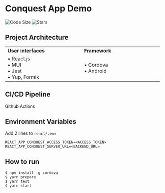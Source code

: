 # Conquest App Demo

![Code Size](https://img.shields.io/github/languages/code-size/Qiming-Liu/ConquestApp)
![Stars](https://img.shields.io/github/commit-activity/y/Qiming-Liu/ConquestApp)

## Project Architecture

<table align="center" border=0>
   <tr>
      <td width="500"><b>User interfaces</b></td>
      <td width="500"><b>Framework</b></td>
   </tr>
   <tr>
      <td>
         • React.js<br>
         • MUI<br>
         • Jest<br>
         • Yup, Formik
      </td>
      <td>
         • Cordova<br>
         • Android<br>
      </td>
   </tr>
</table>

## CI/CD Pipeline
Github Actions

## Environment Variables
Add 2 lines to `react/.env`
```
REACT_APP_CONQUEST_ACCESS_TOKEN=<ACCESS_TOKEN>
REACT_APP_CONQUEST_SERVER_URL=<BACKEND_URL>
```

## How to run
```
$ npm install -g cordova
$ yarn prepare
$ yarn test
$ yarn start
```